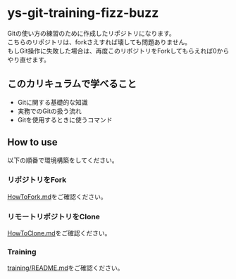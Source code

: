# ys-git-training-fizz-buzz

Gitの使い方の練習のために作成したリポジトリになります。  
こちらのリポジトリは、forkさえすれば壊しても問題ありません。  
もしGit操作に失敗した場合は、再度このリポジトリをForkしてもらえれば0からやり直せます。

## このカリキュラムで学べること

- Gitに関する基礎的な知識
- 実務でのGitの扱う流れ
- Gitを使用するときに使うコマンド

## How to use

以下の順番で環境構築をしてください。

### リポジトリをFork

[HowToFork.md](./public/docs/HowToFork.md)をご確認ください。

### リモートリポジトリをClone

[HowToClone.md](/public/docs/HowToClone.md)をご確認ください。

### Training

[training/README.md](/public/docs/training/README.md)をご確認ください。

